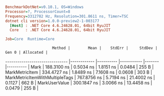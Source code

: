 ``` ini

BenchmarkDotNet=v0.10.1, OS=Windows
Processor=?, ProcessorCount=8
Frequency=3312782 Hz, Resolution=301.8611 ns, Timer=TSC
dotnet cli version=1.0.0-preview2-1-003177
  [Host] : .NET Core 4.6.24628.01, 64bit RyuJIT
  Core   : .NET Core 4.6.24628.01, 64bit RyuJIT

Job=Core  Runtime=Core  

```
                         Method |        Mean |    StdErr |     StdDev |  Gen 0 | Allocated |
------------------------------- |------------ |---------- |----------- |------- |---------- |
                           Mark | 188.3100 ns | 0.5034 ns |  1.8151 ns | 0.0484 |     255 B |
                 MarkMetricItem | 334.4727 ns | 1.8489 ns |  7.1608 ns | 0.0608 |     303 B |
 MarkMetricItemWithMultipleTags | 767.8756 ns | 5.7194 ns | 21.4002 ns | 0.1127 |     662 B |
                  MarkUserValue | 300.1847 ns | 3.0066 ns | 13.4458 ns | 0.0479 |     255 B |
